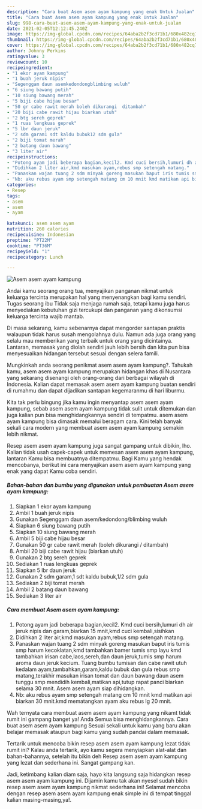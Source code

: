 ```yaml
---
description: "Cara buat Asem asem ayam kampung yang enak Untuk Jualan"
title: "Cara buat Asem asem ayam kampung yang enak Untuk Jualan"
slug: 998-cara-buat-asem-asem-ayam-kampung-yang-enak-untuk-jualan
date: 2021-02-05T12:12:45.240Z
image: https://img-global.cpcdn.com/recipes/64aba2b2f3cd71b1/680x482cq70/asem-asem-ayam-kampung-foto-resep-utama.jpg
thumbnail: https://img-global.cpcdn.com/recipes/64aba2b2f3cd71b1/680x482cq70/asem-asem-ayam-kampung-foto-resep-utama.jpg
cover: https://img-global.cpcdn.com/recipes/64aba2b2f3cd71b1/680x482cq70/asem-asem-ayam-kampung-foto-resep-utama.jpg
author: Johnny Perkins
ratingvalue: 3
reviewcount: 10
recipeingredient:
- "1 ekor ayam kampung"
- "1 buah jeruk nipis"
- "Segenggam daun asemkedondongblimbing wuluh"
- "6 siung bawang putih"
- "10 siung bawang merah"
- "5 biji cabe hijau besar"
- "50 gr cabe rawit merah boleh dikurangi  ditambah"
- "20 biji cabe rawit hijau biarkan utuh"
- "2 btg sereh geprek"
- "1 ruas lengkuas geprek"
- "5 lbr daun jeruk"
- "2 sdm garam1 sdt kaldu bubuk12 sdm gula"
- "2 biji tomat merah"
- "2 batang daun bawang"
- "3 liter air"
recipeinstructions:
- "Potong ayam jadi beberapa bagian,kecil2. Kmd cuci bersih,lumuri dh air jeruk nipis dan garam,biarkan 15 mnit,kmd cuci kembali,sisihkan"
- "Didihkan 2 liter air,kmd masukan ayam,rebus smp setengah matang."
- "Panaskan wajan tuang 2 sdm minyak goreng masukan baput iris tumis smp harum kecoklatan,kmd tambahkan bamer tumis smp layu kmd tambahkan irisan cabe,laos,sereh,dan daun jeruk,tumis smp harum aroma daun jeruk kecium. Tuang bumbu tumisan dan cabe rawit utuh kedalam ayam,tambahkan,garam,kaldu bubuk dan gula rebus smp matang,terakhir masukan irisan tomat dan daun bawang daun asem tunggu smp mendidih kembali,matikan api,tutup rapat panci biarkan selama 30 mnit. Asem asem ayam siap dihidangkan."
- "Nb: aku rebus ayam smp setengah matang cm 10 mnit kmd matikan api biarkan 30 mnit.kmd mematangkan ayam aku rebus lg 20 mnit."
categories:
- Resep
tags:
- asem
- asem
- ayam

katakunci: asem asem ayam 
nutrition: 260 calories
recipecuisine: Indonesian
preptime: "PT22M"
cooktime: "PT36M"
recipeyield: "1"
recipecategory: Lunch

---
```



![Asem asem ayam kampung](https://img-global.cpcdn.com/recipes/64aba2b2f3cd71b1/680x482cq70/asem-asem-ayam-kampung-foto-resep-utama.jpg)

Andai kamu seorang orang tua, menyajikan panganan nikmat untuk keluarga tercinta merupakan hal yang menyenangkan bagi kamu sendiri. Tugas seorang ibu Tidak saja menjaga rumah saja, tetapi kamu juga harus menyediakan kebutuhan gizi tercukupi dan panganan yang dikonsumsi keluarga tercinta wajib mantab.

Di masa  sekarang, kamu sebenarnya dapat mengorder santapan praktis walaupun tidak harus susah mengolahnya dulu. Namun ada juga orang yang selalu mau memberikan yang terbaik untuk orang yang dicintainya. Lantaran, memasak yang diolah sendiri jauh lebih bersih dan kita pun bisa menyesuaikan hidangan tersebut sesuai dengan selera famili. 



Mungkinkah anda seorang penikmat asem asem ayam kampung?. Tahukah kamu, asem asem ayam kampung merupakan hidangan khas di Nusantara yang sekarang disenangi oleh orang-orang dari berbagai wilayah di Indonesia. Kalian dapat memasak asem asem ayam kampung buatan sendiri di rumahmu dan dapat dijadikan santapan kegemaranmu di hari liburmu.

Kita tak perlu bingung jika kamu ingin menyantap asem asem ayam kampung, sebab asem asem ayam kampung tidak sulit untuk ditemukan dan juga kalian pun bisa menghidangkannya sendiri di tempatmu. asem asem ayam kampung bisa dimasak memalui beragam cara. Kini telah banyak sekali cara modern yang membuat asem asem ayam kampung semakin lebih nikmat.

Resep asem asem ayam kampung juga sangat gampang untuk dibikin, lho. Kalian tidak usah capek-capek untuk memesan asem asem ayam kampung, lantaran Kamu bisa membuatnya ditempatmu. Bagi Kamu yang hendak mencobanya, berikut ini cara menyajikan asem asem ayam kampung yang enak yang dapat Kamu coba sendiri.

<!--inarticleads1-->

##### Bahan-bahan dan bumbu yang digunakan untuk pembuatan Asem asem ayam kampung:

1. Siapkan 1 ekor ayam kampung
1. Ambil 1 buah jeruk nipis
1. Gunakan Segenggam daun asem/kedondong/blimbing wuluh
1. Siapkan 6 siung bawang putih
1. Siapkan 10 siung bawang merah
1. Ambil 5 biji cabe hijau besar
1. Gunakan 50 gr cabe rawit merah (boleh dikurangi / ditambah)
1. Ambil 20 biji cabe rawit hijau (biarkan utuh)
1. Gunakan 2 btg sereh geprek
1. Sediakan 1 ruas lengkuas geprek
1. Siapkan 5 lbr daun jeruk
1. Gunakan 2 sdm garam,1 sdt kaldu bubuk,1/2 sdm gula
1. Sediakan 2 biji tomat merah
1. Ambil 2 batang daun bawang
1. Sediakan 3 liter air




<!--inarticleads2-->

##### Cara membuat Asem asem ayam kampung:

1. Potong ayam jadi beberapa bagian,kecil2. Kmd cuci bersih,lumuri dh air jeruk nipis dan garam,biarkan 15 mnit,kmd cuci kembali,sisihkan
1. Didihkan 2 liter air,kmd masukan ayam,rebus smp setengah matang.
1. Panaskan wajan tuang 2 sdm minyak goreng masukan baput iris tumis smp harum kecoklatan,kmd tambahkan bamer tumis smp layu kmd tambahkan irisan cabe,laos,sereh,dan daun jeruk,tumis smp harum aroma daun jeruk kecium. Tuang bumbu tumisan dan cabe rawit utuh kedalam ayam,tambahkan,garam,kaldu bubuk dan gula rebus smp matang,terakhir masukan irisan tomat dan daun bawang daun asem tunggu smp mendidih kembali,matikan api,tutup rapat panci biarkan selama 30 mnit. Asem asem ayam siap dihidangkan.
1. Nb: aku rebus ayam smp setengah matang cm 10 mnit kmd matikan api biarkan 30 mnit.kmd mematangkan ayam aku rebus lg 20 mnit.




Wah ternyata cara membuat asem asem ayam kampung yang nikamt tidak rumit ini gampang banget ya! Anda Semua bisa menghidangkannya. Cara buat asem asem ayam kampung Sesuai sekali untuk kamu yang baru akan belajar memasak ataupun bagi kamu yang sudah pandai dalam memasak.

Tertarik untuk mencoba bikin resep asem asem ayam kampung lezat tidak rumit ini? Kalau anda tertarik, ayo kamu segera menyiapkan alat-alat dan bahan-bahannya, setelah itu bikin deh Resep asem asem ayam kampung yang lezat dan sederhana ini. Sangat gampang kan. 

Jadi, ketimbang kalian diam saja, hayo kita langsung saja hidangkan resep asem asem ayam kampung ini. Dijamin kamu tak akan nyesel sudah bikin resep asem asem ayam kampung nikmat sederhana ini! Selamat mencoba dengan resep asem asem ayam kampung enak simple ini di tempat tinggal kalian masing-masing,ya!.

